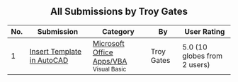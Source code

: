 ﻿<div align="center">

## All Submissions by Troy Gates

</div>

No.  | Submission | Category | By   | User Rating
---- | ---------- | -------- | ---- | -----------
1 | [Insert Template in AutoCAD<br />](https://github.com/Planet-Source-Code/troy-gates-insert-template-in-autocad__1-42423) | [Microsoft Office Apps/VBA<br /><sup>Visual Basic</sup>](../ByCategory/microsoft-office-apps-vba__1-42.md) | Troy Gates | 5.0 (10 globes from 2 users)
